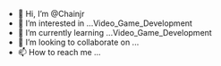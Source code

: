 - 👋 Hi, I’m @Chainjr
- 👀 I’m interested in ...Video_Game_Development
- 🌱 I’m currently learning ...Video_Game_Development
- 💞️ I’m looking to collaborate on ...
- 📫 How to reach me ...

<!---
Chainjr/Chainjr is a ✨ special ✨ repository because its `README.md` (this file) appears on your GitHub profile.
You can click the Preview link to take a look at your changes.
--->
